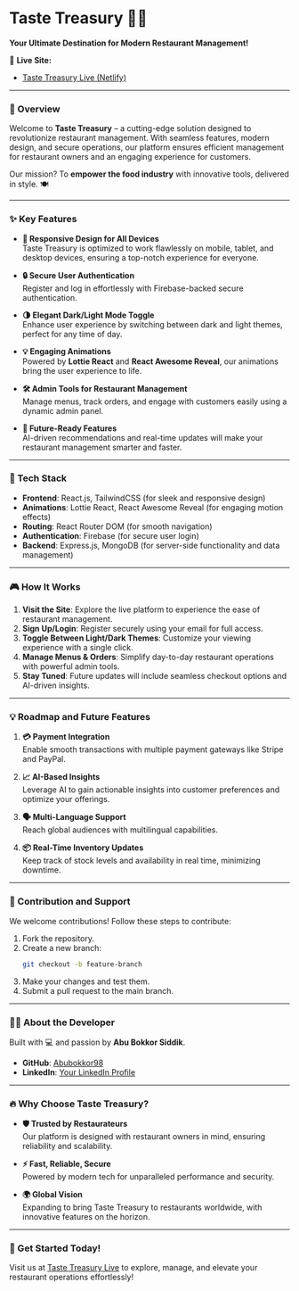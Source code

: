 # **Taste Treasury** 🥘🍴

**Your Ultimate Destination for Modern Restaurant Management!**

🔗 **Live Site:**

- [Taste Treasury Live (Netlify)](#) <!-- Replace # with the actual live URL -->

---

### **🚀 Overview**

Welcome to **Taste Treasury** – a cutting-edge solution designed to revolutionize restaurant management. With seamless features, modern design, and secure operations, our platform ensures efficient management for restaurant owners and an engaging experience for customers.

Our mission? To **empower the food industry** with innovative tools, delivered in style. 🍽️

---

### **✨ Key Features**

- **🌟 Responsive Design for All Devices**  
  Taste Treasury is optimized to work flawlessly on mobile, tablet, and desktop devices, ensuring a top-notch experience for everyone.

- **🔒 Secure User Authentication**  
  Register and log in effortlessly with Firebase-backed secure authentication.

- **🌗 Elegant Dark/Light Mode Toggle**  
  Enhance user experience by switching between dark and light themes, perfect for any time of day.

- **💡 Engaging Animations**  
  Powered by **Lottie React** and **React Awesome Reveal**, our animations bring the user experience to life.

- **🛠️ Admin Tools for Restaurant Management**  
  Manage menus, track orders, and engage with customers easily using a dynamic admin panel.

- **🎯 Future-Ready Features**  
  AI-driven recommendations and real-time updates will make your restaurant management smarter and faster.

---

### **🚀 Tech Stack**

- **Frontend**: React.js, TailwindCSS (for sleek and responsive design)
- **Animations**: Lottie React, React Awesome Reveal (for engaging motion effects)
- **Routing**: React Router DOM (for smooth navigation)
- **Authentication**: Firebase (for secure user login)
- **Backend**: Express.js, MongoDB (for server-side functionality and data management)

---

### **🎮 How It Works**

1. **Visit the Site**: Explore the live platform to experience the ease of restaurant management.
2. **Sign Up/Login**: Register securely using your email for full access.
3. **Toggle Between Light/Dark Themes**: Customize your viewing experience with a single click.
4. **Manage Menus & Orders**: Simplify day-to-day restaurant operations with powerful admin tools.
5. **Stay Tuned**: Future updates will include seamless checkout options and AI-driven insights.

---

### **💡 Roadmap and Future Features**

1. **💳 Payment Integration**  
   Enable smooth transactions with multiple payment gateways like Stripe and PayPal.

2. **📈 AI-Based Insights**  
   Leverage AI to gain actionable insights into customer preferences and optimize your offerings.

3. **🗣️ Multi-Language Support**  
   Reach global audiences with multilingual capabilities.

4. **📦 Real-Time Inventory Updates**  
   Keep track of stock levels and availability in real time, minimizing downtime.

---

### **👥 Contribution and Support**

We welcome contributions! Follow these steps to contribute:

1. Fork the repository.
2. Create a new branch:
   ```bash
   git checkout -b feature-branch
   ```
3. Make your changes and test them.
4. Submit a pull request to the main branch.

---

### **🙋‍♂️ About the Developer**

Built with 💻 and passion by **Abu Bokkor Siddik**.

- **GitHub**: [Abubokkor98](https://github.com/Abubokkor98)
- **LinkedIn**: [Your LinkedIn Profile](https://www.linkedin.com/in/abubokkor)

---

### **🔥 Why Choose Taste Treasury?**

- **🛡️ Trusted by Restaurateurs**  
  Our platform is designed with restaurant owners in mind, ensuring reliability and scalability.

- **⚡ Fast, Reliable, Secure**  
  Powered by modern tech for unparalleled performance and security.

- **🌍 Global Vision**  
  Expanding to bring Taste Treasury to restaurants worldwide, with innovative features on the horizon.

---

### **🎯 Get Started Today!**

Visit us at [Taste Treasury Live](#) to explore, manage, and elevate your restaurant operations effortlessly!
